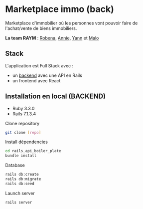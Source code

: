 # Marketplace immo (back)
Marketplace d'immobilier où les personnes vont pouvoir faire de l'achat/vente de biens immobiliers.

**La team RAYM** : [Robena](https://github.com/Robe-Ras), [Annie](https://github.com/annieherieau), [Yann](https://github.com/YannRZG) et [Malo](https://github.com/Korblen)


## Stack

L'application est Full Stack avec :
- un [backend]() avec une API en Rails
- un frontend avec React

## Installation en local (BACKEND)
- Ruby 3.3.0
- Rails 7.1.3.4

Clone repository

```bash
git clone [repo]
```

Install dépendencies

```bash
cd rails_api_boiler_plate
bundle install
```

Database

```bash
rails db:create
rails db:migrate
rails db:seed
```

Launch server

```bash
rails server
```
